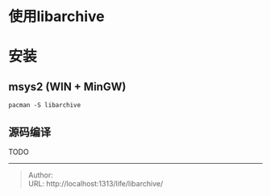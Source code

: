 # 使用libarchive





# 安装
## msys2 (WIN &#43; MinGW)
```
pacman -S libarchive
```

## 源码编译
TODO



---

> Author:   
> URL: http://localhost:1313/life/libarchive/  

